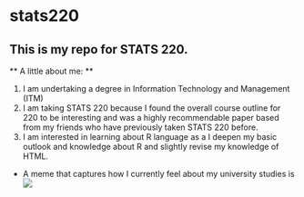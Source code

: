 # stats220

## This is my repo for STATS 220. 

** A little about me: **

1. I am undertaking a degree in Information Technology and Management (ITM)
2. I am taking STATS 220 because I found the overall course outline for 220 to be interesting and was a highly recommendable paper based from my friends who have previously taken STATS 220 before. 
3. I am interested in learning about R language as a I deepen my basic outlook and knowledge about R and slightly revise my knowledge of HTML.

* A meme that captures how I currently feel about my university studies is ![](https://c.tenor.com/8druEACXtX8AAAAd/tenor.gif)
